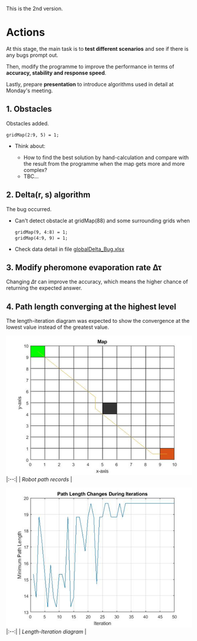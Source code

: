 This is the 2nd version.

# Actions

At this stage, the main task is to **test different scenarios** and see if there is any bugs prompt out. 

Then, modify the programme to improve the performance in terms of **accuracy, stability and response speed**. 

Lastly, prepare **presentation** to introduce algorithms used in detail at Monday's meeting.

## 1. Obstacles

 Obstacles added.
```
gridMap(2:9, 5) = 1;
```
* Think about:

  * How to find the best solution by hand-calculation and compare with the result from the programme when the map gets more and more complex?
  * TBC...

## 2. Delta(r, s) algorithm

The bug occurred.

* Can't detect obstacle at gridMap(88) and some surrounding grids when
  ```
  gridMap(9, 4:8) = 1;
  gridMap(4:9, 9) = 1;
  ```
* Check data detail in file [globalDelta_Bug.xlsx](../1-Non-Obstacles/globalDelta_Bug.xlsx)

## 3. Modify pheromone evaporation rate &Delta;&tau;

Changing _&Delta;&tau;_ can improve the accuracy, which means the higher chance of returning the expected answer.

## 4. Path length converging at the highest level

The length-iteration diagram was expected to show the convergence at the lowest value instead of the greatest value.

![shortest path](robotPathRecords.jpg)
|:--:| 
| *Robot path records* |

![diagram](Iterations.jpg)
|:--:|
| *Length-Iteration diagram* |
